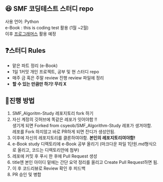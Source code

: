 ## :satisfied: SMF 코딩테스트 스터디 repo 
사용 언어: Python <br>
e-Book : this is coding test 활용 (1월 ~2월) <br>
이후 [프로그래머스](https://school.programmers.co.kr/) 활용 예정<br>

## :question:스터디 Rules 
* 맡은 파트 정리 (e-Book)
* 1일 1커밋 개인 프로젝트, 공부 및 현 스터디 repo
* 매주 금 혹은 주말 review 진행 review 파일에 정리
* **할 수 있는 만큼만 하기! 무리 X**

## :wrench:진행 방법
1. SMF_Algoritm-Study 레포지토리 fork 하기
2. 자신 계정의 깃허브에 똑같은 레포가 잇어야함 !! <br>
생기게 되면 Forked from csyeob/SMF_Algorithm-Study 레포가 생겨야함.<br>
레포를 Fork 하지않고 바로 PR하게 되면 잔디가 생성안됨. <br>
3. 이후에 자신의 레포지토리를 클론하여야함. **본인의 레포지토리여야함!**
4. e-Book study 디렉토리에 e-Book 공부 올리기 (마크다운 파일 1단원.md형식으로 올리고, 코드는 디렉토리안에 첨부)
5. 레포에 커밋 후 푸시 한 후에 Pull Request 생성 
6. title엔 본인 아이디 밑에는 간단 요약 정리를 올리고 Create Pull Request하면 됨.
7. 이 후 코드리뷰로 Review 확인 후 피드백 
8. PR 승인 및 병합

